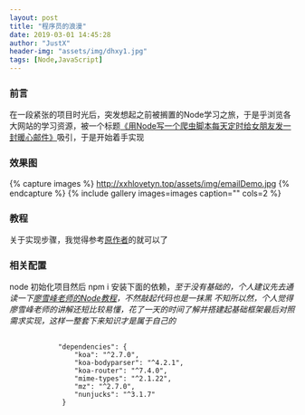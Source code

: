 ```yaml
---
layout: post
title: "程序员的浪漫"
date: 2019-03-01 14:45:28
author: "JustX"
header-img: "assets/img/dhxy1.jpg"
tags: [Node,JavaScript]
---
```


<section>
<h3>前言</h3>
    <p>
        在一段紧张的项目时光后，突发想起之前被搁置的Node学习之旅，于是乎浏览各大网站的学习资源，被一个标题<a href="https://github.com/Vincedream/NodeMail" target="_blank">《用Node写一个爬虫脚本每天定时给女朋友发一封暖心邮件》</a>吸引，于是开始着手实现
    </p>
</section>

<h3>效果图</h3>

{% capture images %}
    http://xxhlovetyn.top/assets/img/emailDemo.jpg
{% endcapture %}
{% include gallery images=images caption="" cols=2 %}

<h3>教程</h3>
<section>关于实现步骤，我觉得参考<a href="https://github.com/Vincedream/NodeMail">原作者</a>的就可以了</section>

<h3>相关配置</h3>
<section>
    <p>
        node 初始化项目然后 npm i 安装下面的依赖，<em>至于没有基础的，个人建议先去通读一下<a href="https://www.liaoxuefeng.com/wiki/001434446689867b27157e896e74d51a89c25cc8b43bdb3000/001434501245426ad4b91f2b880464ba876a8e3043fc8ef000" target="_blank">廖雪峰老师的Node教程</a>，不然敲起代码也是一抹黑 不知所以然，个人觉得廖雪峰老师的讲解还短比较易懂，花了一天的时间了解并搭建起基础框架最后对照需求实现，这样一整套下来知识才是属于自己的</em>
    </p>
    <pre>
        <code>
            "dependencies": {
                "koa": "^2.7.0",
                "koa-bodyparser": "^4.2.1",
                "koa-router": "^7.4.0",
                "mime-types": "^2.1.22",
                "mz": "^2.7.0",
                "nunjucks": "^3.1.7"
             }
        </code>
    </pre>
</section>



<section>
